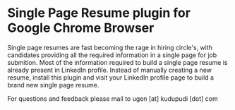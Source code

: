# Single Page Resume plugin for Google Chrome Browser

Single page resumes are fast becoming the rage in hiring circle's, with candidates providing all the required information in a single page for job submition. Most of the information required to build a single page resume is already present in LinkedIn profile. Instead of manually creating a new resume, install this plugin and visit your LinkedIn profile page to build a brand new single page resume. 

For questions and feedback please mail to ugen [at] kudupudi [dot] com
